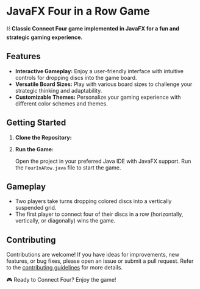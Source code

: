 # JavaFX Four in a Row Game

⛓️ **Classic Connect Four game implemented in JavaFX for a fun and strategic gaming experience.**

## Features

- **Interactive Gameplay:** Enjoy a user-friendly interface with intuitive controls for dropping discs into the game board.
- **Versatile Board Sizes:** Play with various board sizes to challenge your strategic thinking and adaptability.
- **Customizable Themes:** Personalize your gaming experience with different color schemes and themes.

## Getting Started

1. **Clone the Repository:**

2. **Run the Game:**

   Open the project in your preferred Java IDE with JavaFX support. Run the `FourInARow.java` file to start the game.

## Gameplay

- Two players take turns dropping colored discs into a vertically suspended grid.
- The first player to connect four of their discs in a row (horizontally, vertically, or diagonally) wins the game.

## Contributing

Contributions are welcome! If you have ideas for improvements, new features, or bug fixes, please open an issue or submit a pull request. Refer to the [contributing guidelines](CONTRIBUTING.md) for more details.

🎮 Ready to Connect Four? Enjoy the game!

